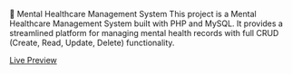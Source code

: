 
🧠 Mental Healthcare Management System
This project is a Mental Healthcare Management System built with PHP and MySQL. It provides a streamlined platform for managing mental health records with full CRUD (Create, Read, Update, Delete) functionality.



[Live Preview](http://MHCPMS.infinityfreeapp.com)

